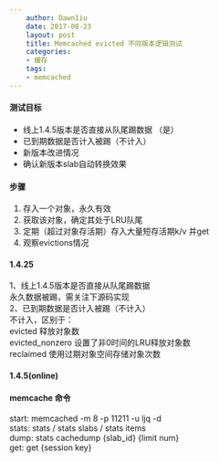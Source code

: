```yaml
---
    author: Dawn1iu
    date: 2017-08-23
    layout: post
    title: Memcached evicted 不同版本逻辑测试
    categories:
    - 缓存
    tags:
    - memcached
---
```

 
#### 测试目标
* 线上1.4.5版本是否直接从队尾踢数据 （是）
* 已到期数据是否计入被踢（不计入）  
* 新版本改进情况
* 确认新版本slab自动转换效果


#### 步骤
1. 存入一个对象，永久有效
2. 获取该对象，确定其处于LRU队尾
3. 定期（超过对象存活期）存入大量短存活期k/v 并get
4. 观察evictions情况

#### 1.4.25
1、线上1.4.5版本是否直接从队尾踢数据  
永久数据被踢，需关注下源码实现  
2、已到期数据是否计入被踢（不计入）  
不计入，区别于：  
evicted 释放对象数  
evicted_nonzero 设置了非0时间的LRU释放对象数  
reclaimed 使用过期对象空间存储对象次数


#### 1.4.5(online)



#### memcache 命令
start: memcached -m 8 -p 11211 -u ljq -d  
stats: stats / stats slabs / stats items  
dump: stats cachedump {slab_id} {limit num}   
get: get {session key}



